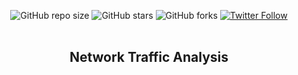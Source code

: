  <div align="center">
  
  ![GitHub repo size](https://img.shields.io/github/repo-size/sundramsharma1/Network-Traffic-Analysis)
  ![GitHub stars](https://img.shields.io/github/stars/sundramsharma1/Network-Traffic-Analysis?style=social)
  ![GitHub forks](https://img.shields.io/github/forks/sundramsharma1/Network-Traffic-Analysis?style=social)
[![Twitter Follow](https://img.shields.io/twitter/follow/StarkSundram?style=social)](https://twitter.com/intent/follow?screen_name=StarkSundram)
<br />
<br />

 <h2 align="center"> Network Traffic Analysis </h2>
  
</div>
<br />
